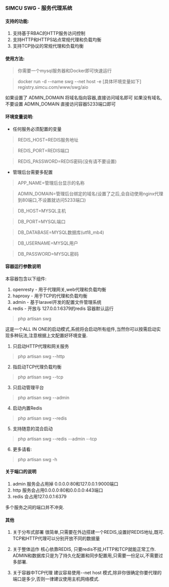 ### SIMCU SWG - 服务代理系统

#### 支持的功能:
 1. 支持基于RBAC的HTTP服务访问控制
 2. 支持HTTP和HTTPS站点常规代理和负载均衡
 3. 支持TCP协议的常规代理和负载均衡
 
 
#### 使用方法:
 
 > 你需要一个mysql服务器和Docker即可快速运行
 
 > docker run -d --name swg --net host -e [具体环境变量如下] registry.simcu.com/www/swg/aio

如果设置了 ADMIN_DOMAIN 将域名指向容器,直接访问域名即可
如果没有域名, 不要设置 ADMIN_DOMAIN 直接访问容器5233端口即可
 
#### 环境变量说明:
 
 - 任何服务必须配置的变量
 
 > REDIS_HOST=REDIS服务地址

 > REDIS_PORT=REDIS端口

 > REDIS_PASSWORD=REDIS密码(没有请不要设置)
 
 - 管理后台需要多配置
 
 > APP_NAME=管理后台显示的名称

 > ADMIN_DOMAIN=管理后台绑定的域名(设置了之后,会自动使用nginx代理到80端口,不设置就访问5233端口)

 > DB_HOST=MYSQL主机

 > DB_PORT=MYSQL端口

 > DB_DATABASE=MYSQL数据库(utf8_mb4)

 > DB_USERNAME=MYSQL用户

 > DB_PASSWORD=MYSQL密码
 
 
#### 容器运行参数说明
 本容器包含以下组件:
 1. openresty - 用于代理网关,web代理和负载均衡
 2. haproxy - 用于TCP的代理和负载均衡
 3. admin - 基于laravel开发的配置文件管理系统
 4. redis - 开放与 127.0.0.1:6379的redis
 容器默认运行
 > php artisan swg
 
 这是一个ALL IN ONE的启动模式,系统将会启动所有组件,当然你可以按需启动实现多种玩法,注意根据上文配置好环境变量.
 
 1. 只启动HTTP代理和网关服务
 > php artisan swg --http

 2. 指启动TCP代理负载均衡
 > php artisan swg --tcp

 3. 只启动管理平台
 > php artisan swg --admin

 4. 启动内置Redis
 > php artisan swg --redis

 5. 支持随意的混合启动
 > php artisan swg --redis --admin --tcp

 6. 更多请看:
 > php artisan swg -h


#### 关于端口的说明
 1. admin 服务会占用掉 0.0.0.0:80和127.0.0.1:9000端口
 2. http 服务会占用0.0.0.0:80和0.0.0.0:443端口
 3. redis 会占用127.0.0.1:6379

 多个服务之间的端口并不冲突.

#### 其他

 1. 关于分布式部署
 很简单,只需要在外边搭建一个REDIS,设置好REDIS地址,既可. TCP和HTTP代理可以分别开放不同的数据量

 2. 关于整体运作
 核心依靠REDIS, 只要redis不挂,HTTP和TCP就能正常工作. ADMIN和数据库只是为了持久化配置和同步配置用,只需要一份足以,不需要过多部署.

 3. 关于容器中TCP代理
 建议容易使用--net host 模式,除非你很确定你要代理的端口是多少,否则一律建议使用主机网络模式.
